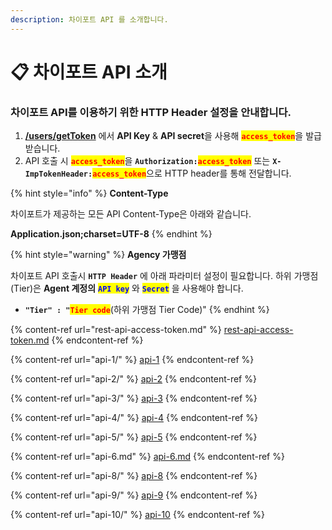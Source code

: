 ```yaml
---
description: 차이포트 API 를 소개합니다.
---
```


# 📋 차이포트 API 소개

### 차이포트 API를 이용하기 위한 HTTP Header 설정을 안내합니다.

1. [**/users/getToken**](rest-api-access-token.md) 에서 **API Key** & **API secret**을 사용해 <mark style="color:red;">**`access_token`**</mark>을 발급받습니다.
2. API 호출 시 <mark style="color:red;">**`access_token`**</mark>을 **`Authorization:`**<mark style="color:red;">**`access_token`**</mark> 또는 **`X-ImpTokenHeader:`**<mark style="color:red;">**`access_token`**</mark>으로 HTTP header를 통해 전달합니다.

{% hint style="info" %}
**Content-Type**

차이포트가 제공하는 모든 API Content-Type은 아래와 같습니다.

**Application.json;charset=UTF-8**
{% endhint %}

{% hint style="warning" %}
**Agency 가맹점**&#x20;

차이포트 API 호출시 **`HTTP Header`** 에 아래 파라미터 설정이 필요합니다. 하위 가맹점(Tier)은 **Agent 계정의** <mark style="color:blue;">**`API key`**</mark> 와 <mark style="color:blue;">**`Secret`**</mark> 을 사용해야 합니다.

* **`"Tier" : "`**<mark style="color:red;">**`Tier code`**</mark>(하위 가맹점 Tier Code)"
{% endhint %}

{% content-ref url="rest-api-access-token.md" %}
[rest-api-access-token.md](rest-api-access-token.md)
{% endcontent-ref %}

{% content-ref url="api-1/" %}
[api-1](api-1/)
{% endcontent-ref %}

{% content-ref url="api-2/" %}
[api-2](api-2/)
{% endcontent-ref %}

{% content-ref url="api-3/" %}
[api-3](api-3/)
{% endcontent-ref %}

{% content-ref url="api-4/" %}
[api-4](api-4/)
{% endcontent-ref %}

{% content-ref url="api-5/" %}
[api-5](api-5/)
{% endcontent-ref %}

{% content-ref url="api-6.md" %}
[api-6.md](api-6.md)
{% endcontent-ref %}

{% content-ref url="api-8/" %}
[api-8](api-8/)
{% endcontent-ref %}

{% content-ref url="api-9/" %}
[api-9](api-9/)
{% endcontent-ref %}

{% content-ref url="api-10/" %}
[api-10](api-10/)
{% endcontent-ref %}
